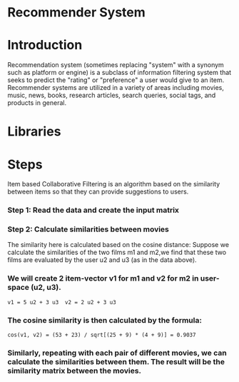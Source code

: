 # Recommender System
# Introduction
 Recommendation system (sometimes replacing "system" with a synonym such as platform or engine) is a subclass of information filtering system that seeks to predict the "rating" or "preference" a user would give to an item.
 Recommender systems are utilized in a variety of areas including movies, music, news, books, research articles, search queries, social tags, and products in general. 
# Libraries

# Steps
 Item based Collaborative Filtering is an algorithm based on the similarity between 
 items so that they can provide suggestions to users.
 ### Step 1: Read the data and create the input matrix 
 
 ### Step 2: Calculate similarities between movies
   The similarity here is calculated based on the cosine distance:
   Suppose we calculate the similarities of the two films m1 and m2,we find that these two films are evaluated by the user u2 and u3 (as      in the data above).
   ### We will create 2 item-vector v1 for m1 and v2 for m2 in user-space (u2, u3).
   `v1 = 5 u2 + 3 u3 
    v2 = 2 u2 + 3 u3
   `
   ### The cosine similarity is then calculated by the formula:
   `cos(v1, v2) = (53 + 23) / sqrt[(25 + 9) * (4 + 9)] = 0.9037`
   
   ### Similarly, repeating with each pair of different movies, we can calculate the similarities between them. The result will be the      similarity matrix between the movies.
   
   
